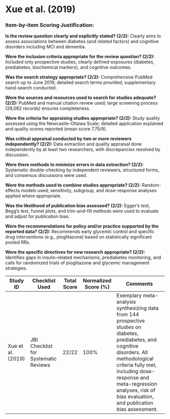 # Xue et al. (2019)

### Item-by-item Scoring Justification:

**Is the review question clearly and explicitly stated? (2/2):** Clearly aims to assess associations between diabetes (and related factors) and cognitive disorders including MCI and dementia.

**Were the inclusion criteria appropriate for the review question? (2/2):** Included only prospective studies, clearly defined exposures (diabetes, prediabetes, biochemical markers), and cognitive outcomes.

**Was the search strategy appropriate? (2/2):** Comprehensive PubMed search up to June 2019; detailed search terms provided; supplementary hand-search conducted.

**Were the sources and resources used to search for studies adequate? (2/2):** PubMed and manual citation review used; large screening process (28,082 records) ensures completeness.

**Were the criteria for appraising studies appropriate? (2/2):** Study quality assessed using the Newcastle-Ottawa Scale; detailed application explained and quality scores reported (mean score 7.75/9).

**Was critical appraisal conducted by two or more reviewers independently? (2/2):** Data extraction and quality appraisal done independently by at least two researchers, with discrepancies resolved by discussion.

**Were there methods to minimize errors in data extraction? (2/2):** Systematic double-checking by independent reviewers, structured forms, and consensus discussions were used.

**Were the methods used to combine studies appropriate? (2/2):** Random-effects models used; sensitivity, subgroup, and dose-response analyses applied where appropriate.

**Was the likelihood of publication bias assessed? (2/2):** Egger’s test, Begg’s test, funnel plots, and trim-and-fill methods were used to evaluate and adjust for publication bias.

**Were the recommendations for policy and/or practice supported by the reported data? (2/2):** Recommends early glycemic control and specific drug interventions (e.g., pioglitazone) based on statistically significant pooled RRs.

**Were the specific directives for new research appropriate? (2/2):** Identifies gaps in insulin-related mechanisms, prediabetes monitoring, and calls for randomized trials of pioglitazone and glycemic management strategies.

| Study ID | Checklist Used | Total Score | Normalized Score (%) | Comments |
| --- | --- | --- | --- | --- |
| Xue et al. (2019) | JBI Checklist for Systematic Reviews | 22/22 | 100% | Exemplary meta-analysis synthesizing data from 144 prospective studies on diabetes, prediabetes, and cognitive disorders. All methodological criteria fully met, including dose-response and meta-regression analyses, risk of bias evaluation, and publication bias assessment. |
